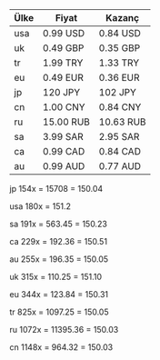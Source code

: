 | Ülke |   Fiyat   |  Kazanç  |
|------|-----------|----------|
|  usa | 0.99 USD  | 0.84 USD |
|  uk  | 0.49 GBP  | 0.35 GBP |
|  tr  | 1.99 TRY  | 1.33 TRY |
|  eu  | 0.49 EUR  | 0.36 EUR |
|  jp  | 120 JPY   | 102 JPY  |
|  cn  | 1.00 CNY  | 0.84 CNY |
|  ru  | 15.00 RUB |10.63 RUB |
|  sa  | 3.99 SAR  | 2.95 SAR |
|  ca  | 0.99 CAD  | 0.84 CAD |
|  au  | 0.99 AUD  | 0.77 AUD |

jp  154x  = 15708    = 150.04

usa 180x  = 151.2

sa  191x  = 563.45   = 150.23

ca  229x  = 192.36   = 150.51

au  255x  = 196.35   = 150.05

uk  315x  = 110.25   = 151.10

eu  344x  = 123.84   = 150.31

tr  825x  = 1097.25  = 150.05

ru  1072x = 11395.36 = 150.03

cn  1148x = 964.32   = 150.03
